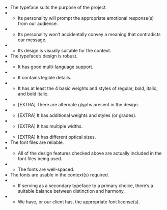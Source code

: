 - The typeface suits the purpose of the project.
- - Its personality will prompt the appropriate emotional response(s) from our audience.
- - Its personality won’t accidentally convey a meaning that contradicts our message.
- - Its design is visually suitable for the context. 
- The typeface’s design is robust.
- - It has good multi-language support.
- - It contains legible details.
- - It has at least the 4 basic weights and styles of regular, bold, italic, and bold italic.
- - [EXTRA] There are alternate glyphs present in the design.
- - [EXTRA] It has additional weights and styles (or grades).
- - [EXTRA] It has multiple widths.
- - [EXTRA] It has different optical sizes.
- The font files are reliable.
- - All of the design features checked above are actually included in the font files being used.
- - The fonts are well-spaced.
- The fonts are usable in the context(s) required.
- - If serving as a secondary typeface to a primary choice, there’s a suitable balance between distinction and harmony.
- - We have, or our client has, the appropriate font license(s).
